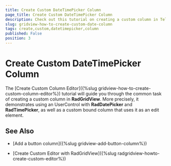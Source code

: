 ```yaml
---
title: Create Custom DateTimePicker Column
page_title: Create Custom DateTimePicker Column
description: Check out this tutorial on creating a custom column in Telerik's {{ site.framework_name }} DataGrid by using a UserControl with RadDatePicker and RadTimePicker.  
slug: gridview-how-to-create-custom-date-column
tags: create,custom,datetimepicker,column
published: False
position: 3
---
```


# Create Custom DateTimePicker Column

The [Create Custom Column Editor]({%slug gridview-how-to-create-custom-column-editor%}) tutorial will guide you through the common task of creating a custom column in __RadGridView__. More precisely, it demonstrates using an UserControl with __RadDatePicker__ and __RadTimePicker__, as well as a custom bound column that uses it as an edit element.

## See Also

 * [Add a button column]({%slug gridview-add-button-column%})

 * [Create Custom Editor with RadGridView]({%slug radgridview-howto-create-custom-editor%})
